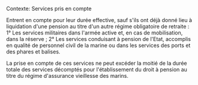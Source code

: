 Contexte: Services pris en compte

Entrent en compte pour leur durée effective, sauf s'ils ont déjà donné lieu à liquidation d'une pension au titre d'un autre régime obligatoire de retraite : 1° Les services militaires dans l'armée active et, en cas de mobilisation, dans la réserve ; 2° Les services conduisant à pension de l'Etat, accomplis en qualité de personnel civil de la marine ou dans les services des ports et des phares et balises.

La prise en compte de ces services ne peut excéder la moitié de la durée totale des services décomptés pour l'établissement du droit à pension au titre du régime d'assurance vieillesse des marins.